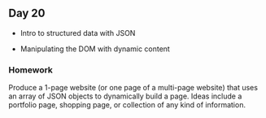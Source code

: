 ## Day 20

* Intro to structured data with JSON

* Manipulating the DOM with dynamic content

### Homework

Produce a 1-page website (or one page of a multi-page website) that uses an array of JSON objects to dynamically build a page. Ideas include a portfolio page, shopping page, or collection of any kind of information.
